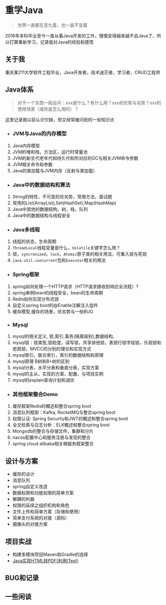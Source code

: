 # 重学Java
> 世界一直都在变化着，也一直不变着

2016年本科毕业至今一直从事Java开发的工作，慢慢变得越来越不会Java了，所以打算重新学习，记录我对Java的经验和感悟

## 关于我
重庆某211大学软件工程毕业，Java开发者，技术迷茫者，学习者，CRUD工程师

## Java体系
> 对于一个东西一般会问：xxx是什么？有什么用？xxx的优势与劣势？xxx的使用场景（或你是怎么用的）？

这里记录我以前认识欠缺，但又经常被问到的一些知识点

 - ### JVM与Java的内存模型
1. Java内存模型
2. JVM的堆和栈，方法区，运行时常量池
3. JVM的新生代老年代和持久代和所对应的GC与相关JVM命令参数
4. JVM相关命令和参数
5. Java的类加载与JVM内存（反射与类加载）

 - ### Java中的数据结构和算法
 1. String的特性，不可变的优劣势，常用方法，面试题
 2. 常用的List(ArrayList),Set(HashSet),Map(HashMap)
 3. Java中其他的数据结构，树，栈，队列
 4. Java中的数据结构与线程安全
 
 - ### Java多线程

1. 线程的状态，生命周期
2. `ThreadLocal`线程变量是什么，`Volatile`关键字怎么用？
3. 锁，`syncronized`，`lock`，`Atomic`原子类的相关用法，可重入锁与死锁
4. `java.util.concurrent`包和`Executor`相关的用法

- ### Spring框架
1. spring如何处理一个HTTP请求（HTTP请求接收到响应全流程）?
2. spring单例bean的线程安全，bean的生命周期
3. Redis如何实现分布式锁
4. 自定义spring boot的@Enable注解注入组件
5. 缓存模型,缓存的场景，优劣势与一些BUG


- ### Mysql
1. mysql的相关定义, 锁,索引,事务(隔离级别),数据结构,
2. mysql锁：锁类型,锁粒度，读写锁，共享排他锁，表锁行锁字段锁，乐观锁和悲观锁，MVCC的分别的理论和实现方式
3. mysql索引，联合索引，索引的数据结构和原理
4. mysql原理 B树和B+树的区别
5. mysql分表，水平分表和垂直分表，实现方案
6. mysql的主从，实现的方案，配置，与项目实例
7. mysql的explain查询计划和调优

- ### 其他框架整合Demo
1. 缓存框架Redis的概述和整合spring boot
2. 消息队列框架：Kafka, RocketMQ与整合spring boot
3. 权限认证: Spring Security和JWT的概述和整合spring boot
4. 全文检索与日志分析：ELK概述和整合spring boot
5. Mongodb的整合与存储文件，集群和分片
6. nacos配置中心和服务注册与发现的整合
7. spring cloud alibaba相关微服务框架整合

## 设计与方案
- 缓存的设计
- 消息队列
- spring自定义改造
- 数据权限和功能权限的简单方案
- 解耦的利器
- 权限的延续之组织机构和角色
- 文件上传和简单方案（存储和使用）
- 简单支付系统的对接（源码）
- 摄像头的对接方案

## 项目实战

- 构建多模块项目Maven和Gradle的选择
- [Java实现HTML转PDF(利用IText)](doc/项目实战和Demo/Java实现HTML转PDF文档.md)

## BUG和记录


## 一些闲谈

